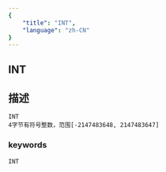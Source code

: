 ```yaml
---
{
    "title": "INT",
    "language": "zh-CN"
}
---
```


## INT
## 描述
    INT
    4字节有符号整数，范围[-2147483648, 2147483647]

### keywords

    INT
